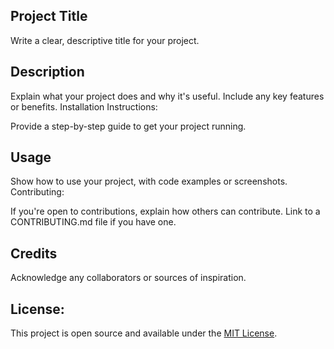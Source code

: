 ## Project Title

Write a clear, descriptive title for your project.

## Description

Explain what your project does and why it's useful.
Include any key features or benefits.
Installation Instructions:

Provide a step-by-step guide to get your project running.

## Usage

Show how to use your project, with code examples or screenshots.
Contributing:

If you're open to contributions, explain how others can contribute.
Link to a CONTRIBUTING.md file if you have one.

## Credits

Acknowledge any collaborators or sources of inspiration.

## License:

This project is open source and available under the [MIT License](LICENSE).
